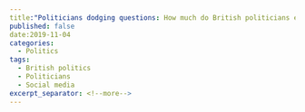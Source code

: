 ```yaml
---
title:"Politicians dodging questions: How much do British politicians equivocate in online Q&As/? An equivocative analysis of British MPs Ask Me Anything Q&As on Reddit"
published: false
date:2019-11-04
categories:
  - Politics
tags:
  - British politics
  - Politicians
  - Social media
excerpt_separator: <!--more-->
---
```

